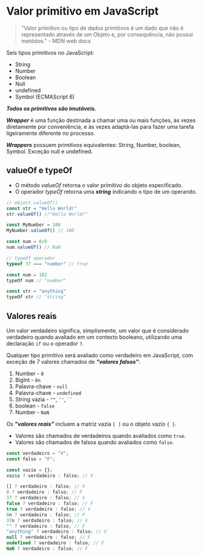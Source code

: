 # Valor primitivo em JavaScript

> "Valor primitivo ou tipo de dados primitivos é um dado que não é representado através de um Objeto e, por consequência, não possui metódos." - MDN web docs

Seis tipos primitivos no JavaScript:

- String
- Number
- Boolean
- Null
- undefined
- Symbol (ECMAScript 6)

***Todos os primitivos são imutáveis.***

***Wrapper*** é uma função destinada a chamar uma ou mais funções, às vezes diretamente por conveniência, e às vezes adaptá-las para fazer uma tarefa ligeiramente diferente no processo.

***Wrappers*** possuem primitivos equivalentes: String, Number, boolean, Symbol. Exceção null e undefined.

## valueOf e typeOf

- O método *valueOf* retorna o valor primitivo do objeto especificado.
- O operador *typeOf* retorna uma ***string*** indicando o tipo de um operando.

```javascript
// object.valueOf()
const str = "Hello World!"
str.valueOf() //"Hello World!"

const MyNumber = 100
MyNumber.valueOf() // 100

const num = 0/0
num.valueOf() // NaN

// typeOf operador
typeof 37 === "number" // true

const num = 102
typeOf num // "number"

const str = "anything"
typeOf str // "string"
```

## Valores reais

Um valor verdadeiro significa, simplismente, um valor que é considerado verdadeiro quando avaliado em um contexto booleano, utilizando uma declaração `if` ou o operador `?`.

Qualquer tipo primitivo será avaliado como verdadeiro em JavaScript, com exceção de 7 valores chamados de ***"valores falsos"***:

 1. Number - `0`
 2. BigInt - `0n`
 3. Palavra-chave - `null`
 4. Palavra-chave - `undefined`
 5. String vazia - `""`, `''`, ` `` `
 6. boolean - `false`
 7. Number - `NaN`

Os ***"valores reais"*** incluem a matriz vazia `[ ]` ou o objeto vazio `{ }`.

- Valores são chamados de verdadeiros quando avaliados como `true`.
- Valores são chamados de falsos quando avaliados como `false`.

```javascript
const verdadeiro = "V";
const falso = "F";

const vazio = {};
vazio ? verdadeiro : falso; // V

[] ? verdadeiro : falso; // V
0 ? verdadeiro : falso; // F
37 ? verdadeiro : falso; // V
false ? verdadeiro : falso; // F
true ? verdadeiro : falso; // V
0n ? verdadeiro : falso; // F
37n ? verdadeiro : falso; // V
"" ? verdadeiro : falso; // F
"anything" ? verdadeiro : falso; // V
null ? verdadeiro : falso; // F
undefined ? verdadeiro : falso; // F
NaN ? verdadeiro : falso; // F
```
